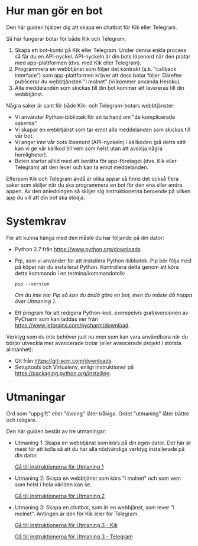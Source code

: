 # Hur man gör en bot

Den här guiden hjälper dig att skapa en chatbot för Kik eller Telegram.

Så här fungerar botar för både Kik och Telegram:

1. Skapa ett bot-konto på Kik eller Telegram. Under denna enkla process så får du en API-nyckel. API-nyckeln är din bots lösenord när den pratar med app-plattformen (dvs. med Kik eller Telegram).
2. Programmera en webbtjänst som följer det kontrakt (s.k. "callback interface") som app-plattformen kräver att dess botar följer. Därefter publicerar du webbtjänsten "i molnet" (vi kommer använda Heroku).
3. Alla meddelanden som skickas till din bot kommer att levereras till din webbtjänst.

Några saker är sant för både Kik- och Telegram-botars webbtjänster:

- Vi använder Python-bibliotek för att ta hand om "de komplicerade sakerna".
- Vi skapar en webbtjänst som tar emot alla meddelanden som skickas till vår bot.
- Vi anger inte vår bots lösenord (API-nyckeln) i källkoden (på detta sätt kan vi ge vår källkod till vem som helst utan att avslöja några hemligheter).
- Boten startar alltid med att berätta för app-företaget (dvs. Kik eller Telegram) att den lever och kan ta emot meddelanden.

Eftersom Kik och Telegram ändå är olika appar så finns det också flera saker som skiljer när du ska programmera en bot för den ena eller andra appen. Av den anledningen så skiljer sig instruktionerna beroende på vilken app du vill att din bot ska stödja.

# Systemkrav

För att kunna hänga med den måste du har följande på din dator:

- Python 2.7 från <https://www.python.org/downloads>.
- Pip, som vi använder för att installera Python-bibliotek. Pip bör följa med på köpet när du installerat Python. Kontrollera detta genom att köra detta kommando i en termina/kommandotolk:

  ```
  pip --version
  ```

  _Om du inte har Pip så kan du ändå göra en bot, men du måste då hoppa över Utmaning 1._

- Ett program för att redigera Python-kod, exempelvis gratisversionen av PyCharm som kan laddas ner från <https://www.jetbrains.com/pycharm/download>.

Verktyg som du inte behöver just nu men som kan vara användbara när du börjar utveckla mer avancerade botar (eller avancerade projekt i största allmänhet):

- Git från <https://git-scm.com/downloads>.
- Setuptools och Virtualenv, enligt instruktioner på <https://packaging.python.org/installing>.

# Utmaningar

Ord som "uppgift" eller "övning" låter tråkiga. Ordet "utmaning" låter bättre och roligare.

Den här guiden består av tre utmaningar:

- Utmaning 1: Skapa en webbtjänst som körs på din egen dator. Det här är mest för att kolla så att du har alla nödvändiga verktyg installerade på din dator.

  [Gå till instruktionerna för Utmaning 1](./challenge-localhost.sv.md)

- Utmaning 2: Skapa en webbtjänst som körs "i molnet" och som vem som helst i hela världen kan se.

  [Gå till instruktionerna för Utmaning 2](./challenge-heroku.sv.md)

- Utmaning 3: Skapa en chatbot, som är en webbjänst, som lever "i molnet". Antingen är den för Kik eller för Telegram.

  [Gå till instruktionerna för Utmaning 3 - Kik](./challenge-kik.sv.md)

  [Gå till instruktionerna för Utmaning 3 - Telegram](./challenge-telegram.sv.md)
